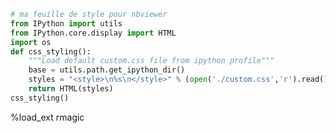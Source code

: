 

```python
# ma feuille de style pour nbviewer
from IPython import utils
from IPython.core.display import HTML
import os
def css_styling():
    """Load default custom.css file from ipython profile"""
    base = utils.path.get_ipython_dir()
    styles = "<style>\n%s\n</style>" % (open('./custom.css','r').read())
    return HTML(styles)
css_styling()
```




<style>
/*
Placeholder for custom user CSS

mainly to be overridden in profile/static/custom/custom.css

This will always be an empty file in IPython
*/


/*@import url('http://fonts.googleapis.com/css?family=Crimson+Text');
@import url('http://fonts.googleapis.com/css?family=Kameron');
@import url('http://fonts.googleapis.com/css?family=Lato:200');
@import url('http://fonts.googleapis.com/css?family=Lato:300');
@import url('http://fonts.googleapis.com/css?family=Lato:400');
@import url('http://fonts.googleapis.com/css?family=Source+Code+Pro');
*/

/* Change code font 
.CodeMirror pre {
    font-family: 'Source Code Pro', Consolas, monocco, monospace;
}*/


div.text_cell_render {
    /*font-family: "Crimson Text";*/
    font-size: 12pt;
    line-height: 145%; /* added for some line spacing of text. */
}

div.text_cell_render h1,
div.text_cell_render h2,
div.text_cell_render h3,
div.text_cell_render h4,
div.text_cell_render h5,
div.text_cell_render h6 {
    /*font-family: 'Kameron';*/
    font-weight: 300;
}

div.text_cell_render h1 {
    font-size: 24pt;
}

div.text_cell_render h2 {
    font-size: 18pt;
}

div.text_cell_render h3 {
    font-size: 14pt;
}

.rendered_html pre,
.rendered_html code {
    font-size: medium;
    background: #f5f5f5;
}


.rendered_html blockquote {
    margin: 1em 2em;
    background: red;
}

.rendered_html ol {
    list-style:decimal;
    margin: 1em 2em;
}



</style>



%load_ext rmagic


```python

```
